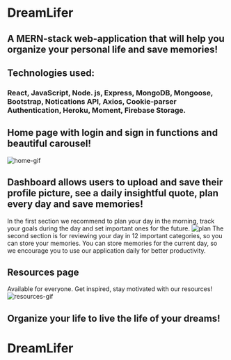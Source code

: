 # DreamLifer
## A MERN-stack web-application that will help you organize your personal life and save memories!
## Technologies used: 
### React, JavaScript, Node. js, Express, MongoDB, Mongoose, Bootstrap, Notications API, Axios, Cookie-parser Authentication, Heroku, Moment, Firebase Storage.

## Home page with login and sign in functions and beautiful carousel!
![home-gif](https://user-images.githubusercontent.com/45444261/69371386-5a092380-0c65-11ea-949d-0dc245a96412.gif)


## Dashboard allows users to upload and save their profile picture, see a daily insightful quote, plan every day and save memories!
In the first section we recommend to plan your day in the morning, track your goals during the day and set important ones for the future.
![plan](https://user-images.githubusercontent.com/45444261/69471574-5a3d1800-0d66-11ea-9a75-d906e85f1532.gif)
The second section is for reviewing your day in 12 important categories, so you can store your memories. You can store memories for the current day, so we encourage you to use our application daily for better productivity.

## Resources page
Available for everyone. Get inspired, stay motivated with our resources!
![resources-gif](https://user-images.githubusercontent.com/45444261/69372291-07306b80-0c67-11ea-8119-7f775a8552ac.gif)

## Organize your life to live the life of your dreams!
# DreamLifer

